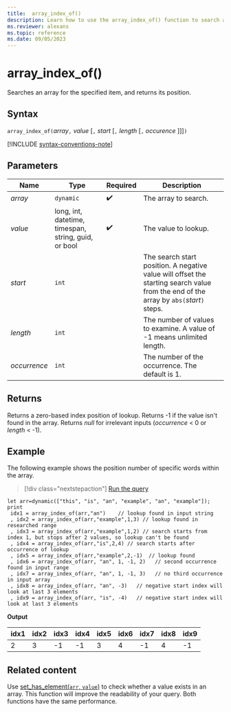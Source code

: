 ```yaml
---
title:  array_index_of()
description: Learn how to use the array_index_of() function to search an array for a specified item, and return its position.
ms.reviewer: alexans
ms.topic: reference
ms.date: 09/05/2023
---
```

# array_index_of()

Searches an array for the specified item, and returns its position.

## Syntax

`array_index_of(`*array*`,` *value* [`,` *start* [`,` *length* [`,` *occurence* ]]]`)`

[!INCLUDE [syntax-conventions-note](../includes/syntax-conventions-note.md)]

## Parameters

| Name | Type | Required | Description |
|--|--|--|--|
| *array* | `dynamic` |  :heavy_check_mark: | The array to search. |
| *value* | long, int, datetime, timespan, string, guid, or bool |  :heavy_check_mark: | The value to lookup. |
| *start* | `int` |  | The search start position. A negative value will offset the starting search value from the end of the array by `abs(`*start*`)` steps. |
| *length* | `int` |  | The number of values to examine. A value of -1 means unlimited length. |
| *occurrence* | `int` |  | The number of the occurrence. The default is 1. |

## Returns

Returns a zero-based index position of lookup.
Returns -1 if the value isn't found in the array.
Returns *null* for irrelevant inputs (*occurrence* < 0 or  *length* < -1).

## Example

The following example shows the position number of specific words within the array.

> [!div class="nextstepaction"]
> <a href="https://dataexplorer.azure.com/clusters/help/databases/Samples?query=H4sIAAAAAAAAA52T7WrCMBiF/3sVB//MQoq0dV8Mr2QMielbDUuTkqRO735pmsk2dQ5LG0jhPOfkvK0iD27tsj5o3koxe536rXRThum4cj2stOdtp+j0xVv2Mums1H4CWe8LLAcYP6ykrmm/Ms0sbNmgyRCu+RzKmPe+Q2N6XUPqcHe9h/OBsZmADZTyAuUYomBVdo5lyRG3Yks1LNcbQgJW14FlBI7ykIZb79BY0yIqUDCsY0zTOfDGk0WJHVc9OQZnvpIIru881jRGSu6LC+5DvyVbnDEeDYwQvbWkBcE0ySEh768dqGR5kZ30ndQP59VptOGoeXjKbJyXI2FCu9/C/BpdbDqRH/9DrhJZG4RPzf5gH6mRkqhPf1LzI4823MsdjS2mwX1IpWIH4B6KO48KpKgl7V3CP1/Cxx8gX9yK/wT41ILVWgMAAA==" target="_blank">Run the query</a>

```kusto
let arr=dynamic(["this", "is", "an", "example", "an", "example"]);
print
 idx1 = array_index_of(arr,"an")    // lookup found in input string
 , idx2 = array_index_of(arr,"example",1,3) // lookup found in researched range 
 , idx3 = array_index_of(arr,"example",1,2) // search starts from index 1, but stops after 2 values, so lookup can't be found
 , idx4 = array_index_of(arr,"is",2,4) // search starts after occurrence of lookup
 , idx5 = array_index_of(arr,"example",2,-1)  // lookup found
 , idx6 = array_index_of(arr, "an", 1, -1, 2)   // second occurrence found in input range
 , idx7 = array_index_of(arr, "an", 1, -1, 3)   // no third occurrence in input array
 , idx8 = array_index_of(arr, "an", -3)   // negative start index will look at last 3 elements
 , idx9 = array_index_of(arr, "is", -4)   // negative start index will look at last 3 elements
```

**Output**

|idx1|idx2|idx3|idx4|idx5|idx6|idx7|idx8|idx9|
|----|----|----|----|----|----|----|----|----|
|2   |3   |-1  |-1   |3   |4   |-1  |4  |-1  |

## Related content

Use [set_has_element(`arr`, `value`)](set-has-element-function.md) to check whether a value exists in an array. This function will improve the readability of your query. Both functions have the same performance.

